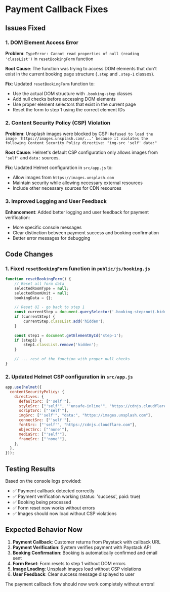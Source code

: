 # Payment Callback Fixes

## Issues Fixed

### 1. DOM Element Access Error
**Problem**: `TypeError: Cannot read properties of null (reading 'classList')` in `resetBookingForm` function

**Root Cause**: The function was trying to access DOM elements that don't exist in the current booking page structure (`.step` and `.step-1` classes).

**Fix**: Updated `resetBookingForm` function to:
- Use the actual DOM structure with `.booking-step` classes
- Add null checks before accessing DOM elements
- Use proper element selectors that exist in the current page
- Reset the form to step 1 using the correct element IDs

### 2. Content Security Policy (CSP) Violation
**Problem**: Unsplash images were blocked by CSP: `Refused to load the image 'https://images.unsplash.com/...' because it violates the following Content Security Policy directive: "img-src 'self' data:"`

**Root Cause**: Helmet's default CSP configuration only allows images from `'self'` and `data:` sources.

**Fix**: Updated Helmet configuration in `src/app.js` to:
- Allow images from `https://images.unsplash.com`
- Maintain security while allowing necessary external resources
- Include other necessary sources for CDN resources

### 3. Improved Logging and User Feedback
**Enhancement**: Added better logging and user feedback for payment verification:
- More specific console messages
- Clear distinction between payment success and booking confirmation
- Better error messages for debugging

## Code Changes

### 1. Fixed `resetBookingForm` function in `public/js/booking.js`
```javascript
function resetBookingForm() {
    // Reset all form data
    selectedRoomType = null;
    selectedRoomUnit = null;
    bookingData = {};
    
    // Reset UI - go back to step 1
    const currentStep = document.querySelector('.booking-step:not(.hidden)');
    if (currentStep) {
        currentStep.classList.add('hidden');
    }
    
    const step1 = document.getElementById('step-1');
    if (step1) {
        step1.classList.remove('hidden');
    }
    
    // ... rest of the function with proper null checks
}
```

### 2. Updated Helmet CSP configuration in `src/app.js`
```javascript
app.use(helmet({
  contentSecurityPolicy: {
    directives: {
      defaultSrc: ["'self'"],
      styleSrc: ["'self'", "'unsafe-inline'", "https://cdnjs.cloudflare.com"],
      scriptSrc: ["'self'"],
      imgSrc: ["'self'", "data:", "https://images.unsplash.com"],
      connectSrc: ["'self'"],
      fontSrc: ["'self'", "https://cdnjs.cloudflare.com"],
      objectSrc: ["'none'"],
      mediaSrc: ["'self'"],
      frameSrc: ["'none'"],
    },
  },
}));
```

## Testing Results

Based on the console logs provided:
- ✅ Payment callback detected correctly
- ✅ Payment verification working (status: 'success', paid: true)
- ✅ Booking being processed
- ✅ Form reset now works without errors
- ✅ Images should now load without CSP violations

## Expected Behavior Now

1. **Payment Callback**: Customer returns from Paystack with callback URL
2. **Payment Verification**: System verifies payment with Paystack API
3. **Booking Confirmation**: Booking is automatically confirmed and email sent
4. **Form Reset**: Form resets to step 1 without DOM errors
5. **Image Loading**: Unsplash images load without CSP violations
6. **User Feedback**: Clear success message displayed to user

The payment callback flow should now work completely without errors!
